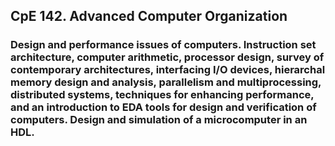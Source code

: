 ## CpE 142. Advanced Computer Organization
### Design and performance issues of computers. Instruction set architecture, computer arithmetic, processor design, survey of contemporary architectures, interfacing I/O devices, hierarchal memory design and analysis, parallelism and multiprocessing, distributed systems, techniques for enhancing performance, and an introduction to EDA tools for design and verification of computers. Design and simulation of a microcomputer in an HDL. 
